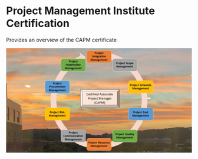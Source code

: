 # Project Management Institute Certification

Provides an overview of the CAPM certificate 

![image](PMI_CAPM.jpg)


